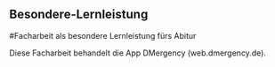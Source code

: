 ## Besondere-Lernleistung

#Facharbeit als besondere Lernleistung fürs Abitur

Diese Facharbeit behandelt die App DMergency (web.dmergency.de).
